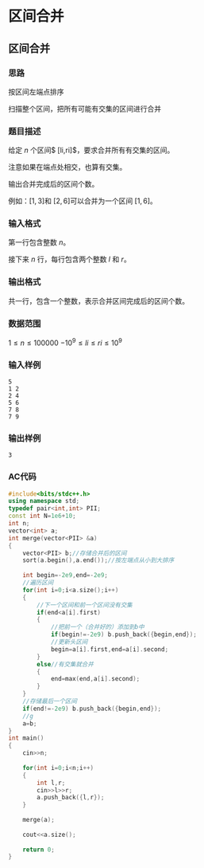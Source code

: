 # 区间合并

## 区间合并

### 思路

按区间左端点排序

扫描整个区间，把所有可能有交集的区间进行合并

### 题目描述

给定 $n$ 个区间$ [li,ri]$，要求合并所有有交集的区间。

注意如果在端点处相交，也算有交集。

输出合并完成后的区间个数。

例如：$[1,3]$和 $[2,6]$可以合并为一个区间 $[1,6]$。

### 输入格式

第一行包含整数 $n$。

接下来 $n$ 行，每行包含两个整数 $l$ 和 $r$。

### 输出格式

共一行，包含一个整数，表示合并区间完成后的区间个数。

### 数据范围

$1≤n≤100000$
$−10^9≤ li≤ri ≤10^9$

### 输入样例

```
5
1 2
2 4
5 6
7 8
7 9
```

### 输出样例

```
3
```

### AC代码

```c++
#include<bits/stdc++.h>
using namespace std;
typedef pair<int,int> PII;
const int N=1e6+10;
int n;
vector<int> a;
int merge(vector<PII> &a)
{
    vector<PII> b;//存储合并后的区间
    sort(a.begin(),a.end());//按左端点从小到大排序
    
    int begin=-2e9,end=-2e9;
    //遍历区间
    for(int i=0;i<a.size();i++)
    {
        //下一个区间和前一个区间没有交集
        if(end<a[i].first)
        {
            //把前一个（合并好的）添加到b中
            if(begin!=-2e9) b.push_back({begin,end});
            //更新头区间
            begin=a[i].first,end=a[i].second;
        }
        else//有交集就合并
        {
            end=max(end,a[i].second);
        }
    }
    //存储最后一个区间
    if(end!=-2e9) b.push_back({begin,end});
    //g
    a=b;
}
int main()
{
    cin>>n;
    
    for(int i=0;i<n;i++)
    {
        int l,r;
        cin>>l>>r;
        a.push_back({l,r});
    }
    
    merge(a);
    
    cout<<a.size();
    
    return 0;
}

```


